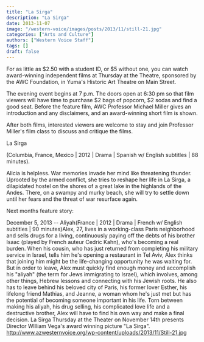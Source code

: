 ```yaml
---
title: "La Sirga"
description: "La Sirga"
date: 2013-11-07
image: "/western-voice/images/posts/2013/11/still-21.jpg"
categories: ["Arts and Culture"]
authors: ["Western Voice Staff"]
tags: []
draft: false
---
```

For as little as $2.50 with a student ID, or $5 without one, you can watch award-winning independent films at Thursday at the Theatre, sponsored by the AWC Foundation, in Yuma's Historic Art Theatre on Main Street.

The evening event begins at 7 p.m. The doors open at 6:30 pm so that film viewers will have time to purchase $2 bags of popcorn, $2 sodas and find a good seat. Before the feature film, AWC Professor Michael Miller gives an introduction and any disclaimers, and an award-winning short film is shown.

After both films, interested viewers are welcome to stay and join Professor Miller's film class to discuss and critique the films.

La Sirga

(Columbia, France, Mexico | 2012 | Drama | Spanish w/ English subtitles | 88 minutes).

Alicia is helpless. War memories invade her mind like threatening thunder. Uprooted by the armed conflict, she tries to reshape her life in La Sirga, a dilapidated hostel on the shores of a great lake in the highlands of the Andes. There, on a swampy and murky beach, she will try to settle down until her fears and the threat of war resurface again.

Next months feature story:

December 5, 2013 -- Aliyah(France | 2012 | Drama | French w/ English subtitles | 90 minutes)Alex, 27, lives in a working-class Paris neighborhood and sells drugs for a living, continuously paying off the debts of his brother Isaac (played by French auteur Cedric Kahn), who's becoming a real burden. When his cousin, who has just returned from completing his military service in Israel, tells him he's opening a restaurant in Tel Aviv, Alex thinks that joining him might be the life-changing opportunity he was waiting for. But in order to leave, Alex must quickly find enough money and accomplish his "aliyah" (the term for Jews immigrating to Israel), which involves, among other things, Hebrew lessons and connecting with his Jewish roots. He also has to leave behind his beloved city of Paris, his former lover Esther, his lifelong friend Mathias, and Jeanne, a woman whom he's just met but has the potential of becoming someone important in his life. Torn between making his aliyah, his drug selling, his complicated love life and a destructive brother, Alex will have to find his own way and make a final decision. La Sirga Thursday at the Theater on November 14th presents Director WIlliam Vega's award winning picture "La Sirga". http://www.azwesternvoice.org/wp-content/uploads/2013/11/Still-21.jpg